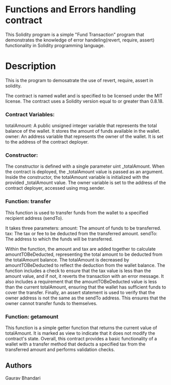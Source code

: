 # Functions and Errors handling contract

This Solidity program is a simple "Fund Transaction" program that demonstrates the knowledge of error handeling(revert, require, assert) functionality in Solidity programming language.

# Description

This is the program to demosatrate the use of revert, require, assert in solidity.

The contract is named wallet and is specified to be licensed under the MIT license. The contract uses a Solidity version equal to or greater than 0.8.18.

### Contract Variables:

totalAmount: A public unsigned integer variable that represents the total balance of the wallet. It stores the amount of funds available in the wallet. owner: An address variable that represents the owner of the wallet. It is set to the address of the contract deployer.

### Constructor:

The constructor is defined with a single parameter uint \_totalAmount. When the contract is deployed, the \_totalAmount value is passed as an argument. Inside the constructor, the totalAmount variable is initialized with the provided \_totalAmount value. The owner variable is set to the address of the contract deployer, accessed using msg.sender.

### Function: transfer

This function is used to transfer funds from the wallet to a specified recipient address (sendTo).

It takes three parameters: amount: The amount of funds to be transferred. tax: The tax or fee to be deducted from the transferred amount. sendTo: The address to which the funds will be transferred.

Within the function, the amount and tax are added together to calculate amountTOBeDeducted, representing the total amount to be deducted from the totalAmount balance. The totalAmount is decreased by amountTOBeDeducted to reflect the deduction from the wallet balance. The function includes a check to ensure that the tax value is less than the amount value, and if not, it reverts the transaction with an error message. It also includes a requirement that the amountTOBeDeducted value is less than the current totalAmount, ensuring that the wallet has sufficient funds to cover the transfer. Finally, an assert statement is used to verify that the owner address is not the same as the sendTo address. This ensures that the owner cannot transfer funds to themselves.

### Function: getamount

This function is a simple getter function that returns the current value of totalAmount. It is marked as view to indicate that it does not modify the contract's state. Overall, this contract provides a basic functionality of a wallet with a transfer method that deducts a specified tax from the transferred amount and performs validation checks.

## Authors

Gaurav Bhandari
